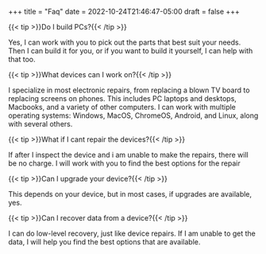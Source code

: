 +++
title = "Faq"
date = 2022-10-24T21:46:47-05:00
draft = false
+++
 
{{< tip >}}Do I build PCs?{{< /tip >}}

Yes, I can work with you to pick out the parts that best suit your needs. Then I can build it for you, or if you want to build it yourself, I can help with that too.

{{< tip >}}What devices can I work on?{{< /tip >}}

I specialize in most electronic repairs, from replacing a blown TV board to replacing screens on phones. This includes PC laptops and desktops, Macbooks, and a variety of other computers. I can work with multiple operating systems: Windows, MacOS, ChromeOS, Android, and Linux, along with several others.

{{< tip >}}What if I cant repair the devices?{{< /tip >}}

If after I inspect the device and i am unable to make the repairs, there will be no charge. I will work with you to find the best options for the repair

{{< tip >}}Can I upgrade your device?{{< /tip >}}

This depends on your device, but in most cases, if upgrades are available, yes.

{{< tip >}}Can I recover data from a device?{{< /tip >}}

I can do low-level recovery, just like device repairs. If I am unable to get the data, I will help you find the best options that are available.
